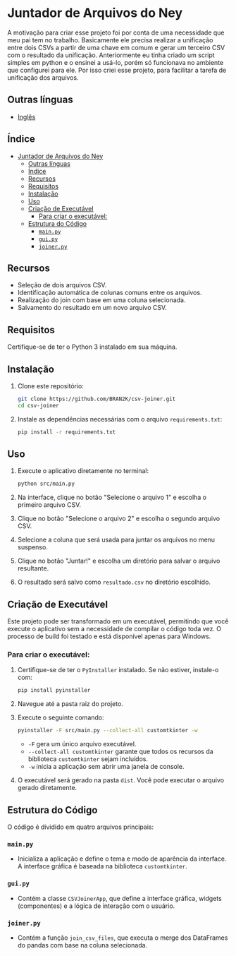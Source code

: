 # Juntador de Arquivos do Ney

A motivação para criar esse projeto foi por conta de uma necessidade que meu pai tem no trabalho. Basicamente ele precisa realizar a unificação entre dois CSVs a partir de uma chave em comum e gerar um terceiro CSV com o resultado da unificação. Anteriormente eu tinha criado um script simples em python e o ensinei a usá-lo, porém só funcionava no ambiente que configurei para ele. Por isso criei esse projeto, para facilitar a tarefa de unificação dos arquivos.

## Outras línguas

- [Inglês](../README.md)

## Índice

- [Juntador de Arquivos do Ney](#juntador-de-arquivos-do-ney)
  - [Outras línguas](#outras-línguas)
  - [Índice](#índice)
  - [Recursos](#recursos)
  - [Requisitos](#requisitos)
  - [Instalação](#instalação)
  - [Uso](#uso)
  - [Criação de Executável](#criação-de-executável)
    - [Para criar o executável:](#para-criar-o-executável)
  - [Estrutura do Código](#estrutura-do-código)
    - [`main.py`](#mainpy)
    - [`gui.py`](#guipy)
    - [`joiner.py`](#joinerpy)

## Recursos

- Seleção de dois arquivos CSV.
- Identificação automática de colunas comuns entre os arquivos.
- Realização do join com base em uma coluna selecionada.
- Salvamento do resultado em um novo arquivo CSV.

## Requisitos

Certifique-se de ter o Python 3 instalado em sua máquina.

## Instalação

1. Clone este repositório:

   ```bash
   git clone https://github.com/BRAN2K/csv-joiner.git
   cd csv-joiner
   ```

2. Instale as dependências necessárias com o arquivo `requirements.txt`:
   ```bash
   pip install -r requirements.txt
   ```

## Uso

1. Execute o aplicativo diretamente no terminal:

   ```bash
   python src/main.py
   ```

2. Na interface, clique no botão "Selecione o arquivo 1" e escolha o primeiro arquivo CSV.

3. Clique no botão "Selecione o arquivo 2" e escolha o segundo arquivo CSV.

4. Selecione a coluna que será usada para juntar os arquivos no menu suspenso.

5. Clique no botão "Juntar!" e escolha um diretório para salvar o arquivo resultante.

6. O resultado será salvo como `resultado.csv` no diretório escolhido.

## Criação de Executável

Este projeto pode ser transformado em um executável, permitindo que você execute o aplicativo sem a necessidade de compilar o código toda vez. O processo de build foi testado e está disponível apenas para Windows.

### Para criar o executável:

1. Certifique-se de ter o `PyInstaller` instalado. Se não estiver, instale-o com:

   ```bash
   pip install pyinstaller
   ```

2. Navegue até a pasta raiz do projeto.

3. Execute o seguinte comando:

   ```bash
   pyinstaller -F src/main.py --collect-all customtkinter -w
   ```

   - `-F` gera um único arquivo executável.
   - `--collect-all customtkinter` garante que todos os recursos da biblioteca `customtkinter` sejam incluídos.
   - `-w` inicia a aplicação sem abrir uma janela de console.

4. O executável será gerado na pasta `dist`. Você pode executar o arquivo gerado diretamente.

## Estrutura do Código

O código é dividido em quatro arquivos principais:

### `main.py`

- Inicializa a aplicação e define o tema e modo de aparência da interface. A interface gráfica é baseada na biblioteca `customtkinter`.

### `gui.py`

- Contém a classe `CSVJoinerApp`, que define a interface gráfica, widgets (componentes) e a lógica de interação com o usuário.

### `joiner.py`

- Contém a função `join_csv_files`, que executa o merge dos DataFrames do pandas com base na coluna selecionada.
